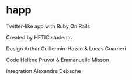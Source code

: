 happ
====
Twitter-like app with Ruby On Rails

Created by HETIC students

Design Arthur Guillermin-Hazan & Lucas Guarneri

Code Hélène Pruvot & Emmanuelle Misson

Integration Alexandre Debache
